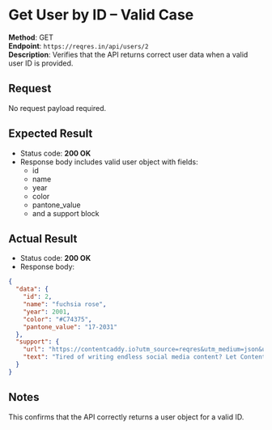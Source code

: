 # Get User by ID – Valid Case

**Method**: GET  
**Endpoint**: `https://reqres.in/api/users/2`  
**Description**: Verifies that the API returns correct user data when a valid user ID is provided.

## Request
No request payload required.

## Expected Result  
- Status code: **200 OK**  
- Response body includes valid user object with fields:
  - id
  - name
  - year
  - color
  - pantone_value
  - and a support block

## Actual Result  
- Status code: **200 OK**  
- Response body:
```json
{
  "data": {
    "id": 2,
    "name": "fuchsia rose",
    "year": 2001,
    "color": "#C74375",
    "pantone_value": "17-2031"
  },
  "support": {
    "url": "https://contentcaddy.io?utm_source=reqres&utm_medium=json&utm_campaign=referral",
    "text": "Tired of writing endless social media content? Let Content Caddy generate it for you."
  }
}
```

## Notes
This confirms that the API correctly returns a user object for a valid ID.
